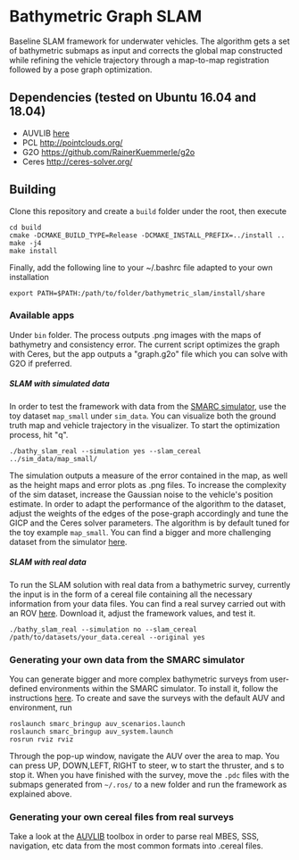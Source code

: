 # Bathymetric Graph SLAM

Baseline SLAM framework for underwater vehicles.
The algorithm gets a set of bathymetric submaps as input and corrects the global map constructed while refining the vehicle trajectory through a map-to-map registration followed by a pose graph optimization. 

## Dependencies (tested on Ubuntu 16.04 and 18.04)
* AUVLIB [here](https://github.com/nilsbore/auvlib) 
* PCL  http://pointclouds.org/
* G2O https://github.com/RainerKuemmerle/g2o
* Ceres http://ceres-solver.org/

## Building

Clone this repository and create a `build` folder under the root, then execute
```
cd build
cmake -DCMAKE_BUILD_TYPE=Release -DCMAKE_INSTALL_PREFIX=../install ..
make -j4
make install
```

Finally, add the following line to your ~/.bashrc file adapted to your own installation
```
export PATH=$PATH:/path/to/folder/bathymetric_slam/install/share
```
### Available apps
Under `bin` folder.
The process outputs .png images with the maps of bathymetry and consistency error.
The current script optimizes the graph with Ceres, but the app outputs a "graph.g2o" file which you can solve with G2O if preferred. 

##### SLAM with simulated data
In order to test the framework with data from the [SMARC simulator](https://github.com/smarc-project), use the toy dataset `map_small` under `sim_data`. 
You can visualize both the ground truth map and vehicle trajectory in the visualizer. To start the optimization process, hit "q".
```
./bathy_slam_real --simulation yes --slam_cereal ../sim_data/map_small/
```
The simulation outputs a measure of the error contained in the map, as well as the height maps and error plots as .png files.
To increase the complexity of the sim dataset, increase the Gaussian noise to the vehicle's position estimate.
In order to adapt the performance of the algorithm to the dataset, adjust the weights of the edges of the pose-graph accordingly and tune the GICP and the Ceres solver parameters.
The algorithm is by default tuned for the toy example `map_small`.
You can find a bigger and more challenging dataset from the simulator [here](https://strands.pdc.kth.se/public/IROS-2019-Bathymetry/).

##### SLAM with real data
To run the SLAM solution with real data from a bathymetric survey, currently the input is in the form of a cereal file containing all the necessary information from your data files.
You can find a real survey carried out with an ROV [here](https://strands.pdc.kth.se/public/IROS-2019-Bathymetry/). Download it, adjust the framework values, and test it.
```
./bathy_slam_real --simulation no --slam_cereal /path/to/datasets/your_data.cereal --original yes
```

### Generating your own data from the SMARC simulator
You can generate bigger and more complex bathymetric surveys from user-defined environments within the SMARC simulator.
To install it, follow the instructions [here](https://github.com/smarc-project/rosinstall).
To create and save the surveys with the default AUV and environment, run
```
roslaunch smarc_bringup auv_scenarios.launch
roslaunch smarc_bringup auv_system.launch
rosrun rviz rviz
```
Through the pop-up window, navigate the AUV over the area to map. You can press UP, DOWN,LEFT, RIGHT to steer, w to start the thruster, and s to stop it.
When you have finished with the survey, move the `.pdc` files with the submaps generated from `~/.ros/` to a new folder and run the framework as explained above.

### Generating your own cereal files from real surveys
Take a look at the [AUVLIB](https://github.com/nilsbore/auvlib) toolbox in order to parse real MBES, SSS, navigation, etc data from the most common formats into .cereal files.
